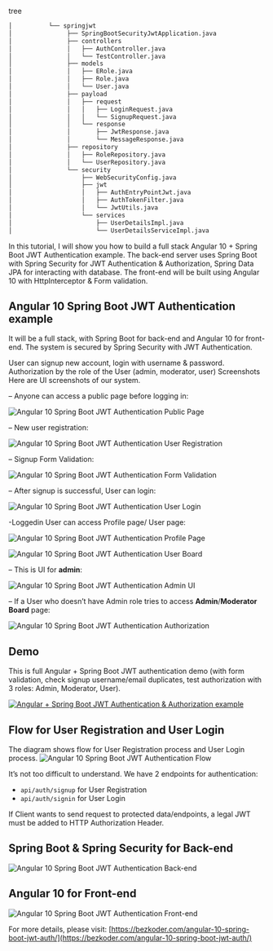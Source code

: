 tree
```bash
│          └── springjwt
│               ├── SpringBootSecurityJwtApplication.java
│               ├── controllers
│               │   ├── AuthController.java
│               │   └── TestController.java
│               ├── models
│               │   ├── ERole.java
│               │   ├── Role.java
│               │   └── User.java
│               ├── payload
│               │   ├── request
│               │   │   ├── LoginRequest.java
│               │   │   └── SignupRequest.java
│               │   └── response
│               │       ├── JwtResponse.java
│               │       └── MessageResponse.java
│               ├── repository
│               │   ├── RoleRepository.java
│               │   └── UserRepository.java
│               └── security
│                   ├── WebSecurityConfig.java
│                   ├── jwt
│                   │   ├── AuthEntryPointJwt.java
│                   │   ├── AuthTokenFilter.java
│                   │   └── JwtUtils.java
│                   └── services
│                       ├── UserDetailsImpl.java
│                       └── UserDetailsServiceImpl.java
```



In this tutorial, I will show you how to build a full stack Angular 10 + Spring Boot JWT Authentication example. The back-end server uses Spring Boot with Spring Security for JWT Authentication & Authorization, Spring Data JPA for interacting with database. The front-end will be built using Angular 10 with HttpInterceptor & Form validation.

## Angular 10 Spring Boot JWT Authentication example
It will be a full stack, with Spring Boot for back-end and Angular 10 for front-end. The system is secured by Spring Security with JWT Authentication.

User can signup new account, login with username & password.
Authorization by the role of the User (admin, moderator, user)
Screenshots
Here are UI screenshots of our system.

– Anyone can access a public page before logging in:

![Angular 10 Spring Boot JWT Authentication Public Page](angular-10-spring-boot-jwt-authentication-public-page.png)

– New user registration:

![Angular 10 Spring Boot JWT Authentication User Registration](angular-10-spring-boot-jwt-authentication-user-registration.png)

– Signup Form Validation:

![Angular 10 Spring Boot JWT Authentication Form Validation](angular-10-spring-boot-jwt-authentication-form-validation.png)

– After signup is successful, User can login:

![Angular 10 Spring Boot JWT Authentication User Login](angular-10-spring-boot-jwt-authentication-user-login.png)

-Loggedin User can access Profile page/ User page:

![Angular 10 Spring Boot JWT Authentication Profile Page](angular-10-spring-boot-jwt-authentication-user-profile.png)

![Angular 10 Spring Boot JWT Authentication User Board](angular-10-spring-boot-jwt-authentication-user.png)

– This is UI for **admin**:

![Angular 10 Spring Boot JWT Authentication Admin UI](angular-10-spring-boot-jwt-authentication-authorization-successful.png)

– If a User who doesn’t have Admin role tries to access **Admin**/**Moderator Board** page:

![Angular 10 Spring Boot JWT Authentication Authorization](angular-10-spring-boot-jwt-authentication-authorization-failed.png)

## Demo
This is full Angular + Spring Boot JWT authentication demo (with form validation, check signup username/email duplicates, test authorization with 3 roles: Admin, Moderator, User).

[![Angular + Spring Boot JWT Authentication & Authorization example](http://img.youtube.com/vi/QdXHkybzrUU/0.jpg)](http://www.youtube.com/watch?v=QdXHkybzrUU)

## Flow for User Registration and User Login
The diagram shows flow for User Registration process and User Login process.
![Angular 10 Spring Boot JWT Authentication Flow](angular-10-spring-boot-jwt-authentication-authorization-flow.png)

It’s not too difficult to understand. We have 2 endpoints for authentication:

* `api/auth/signup` for User Registration
* `api/auth/signin` for User Login

If Client wants to send request to protected data/endpoints, a legal JWT must be added to HTTP Authorization Header.

## Spring Boot & Spring Security for Back-end
![Angular 10 Spring Boot JWT Authentication Back-end](angular-10-spring-boot-jwt-authentication-authorization-server.png)

## Angular 10 for Front-end
![Angular 10 Spring Boot JWT Authentication Front-end](angular-10-spring-boot-jwt-authentication-authorization-client.png)

For more details, please visit:
[https://bezkoder.com/angular-10-spring-boot-jwt-auth/](https://bezkoder.com/angular-10-spring-boot-jwt-auth/)
